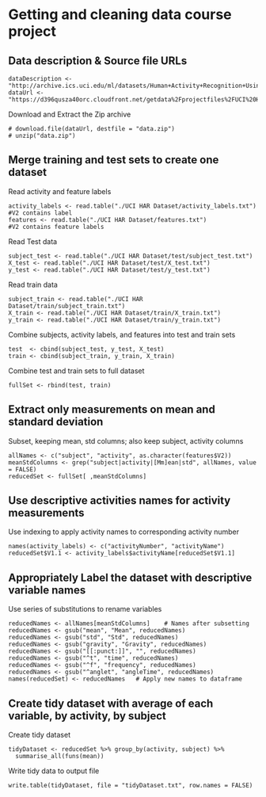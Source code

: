 # Getting and cleaning data course project

## Data description & Source file URLs

```
dataDescription <- "http://archive.ics.uci.edu/ml/datasets/Human+Activity+Recognition+Using+Smartphones"
dataUrl <- "https://d396qusza40orc.cloudfront.net/getdata%2Fprojectfiles%2FUCI%20HAR%20Dataset.zip"
```
Download and Extract the Zip archive
```
# download.file(dataUrl, destfile = "data.zip")
# unzip("data.zip")
```

## Merge training and test sets to create one dataset
Read activity and feature labels
```
activity_labels <- read.table("./UCI HAR Dataset/activity_labels.txt") #V2 contains label
features <- read.table("./UCI HAR Dataset/features.txt")               #V2 contains feature labels
```
Read Test data
```
subject_test <- read.table("./UCI HAR Dataset/test/subject_test.txt")
X_test <- read.table("./UCI HAR Dataset/test/X_test.txt")
y_test <- read.table("./UCI HAR Dataset/test/y_test.txt")
```
Read train data
```
subject_train <- read.table("./UCI HAR Dataset/train/subject_train.txt")
X_train <- read.table("./UCI HAR Dataset/train/X_train.txt")
y_train <- read.table("./UCI HAR Dataset/train/y_train.txt")
```
Combine subjects, activity labels, and features into test and train sets
```
test  <- cbind(subject_test, y_test, X_test)
train <- cbind(subject_train, y_train, X_train)
```
Combine test and train sets to full dataset
```
fullSet <- rbind(test, train)
```
## Extract only measurements on mean and standard deviation
Subset, keeping mean, std columns; also keep subject, activity columns
```
allNames <- c("subject", "activity", as.character(features$V2))
meanStdColumns <- grep("subject|activity|[Mm]ean|std", allNames, value = FALSE)
reducedSet <- fullSet[ ,meanStdColumns]
```
## Use descriptive activities names for activity measurements
Use indexing to apply activity names to corresponding activity number
```
names(activity_labels) <- c("activityNumber", "activityName")
reducedSet$V1.1 <- activity_labels$activityName[reducedSet$V1.1]
```
## Appropriately Label the dataset with descriptive variable names
Use series of substitutions to rename variables
```
reducedNames <- allNames[meanStdColumns]    # Names after subsetting
reducedNames <- gsub("mean", "Mean", reducedNames)
reducedNames <- gsub("std", "Std", reducedNames)
reducedNames <- gsub("gravity", "Gravity", reducedNames)
reducedNames <- gsub("[[:punct:]]", "", reducedNames)
reducedNames <- gsub("^t", "time", reducedNames)
reducedNames <- gsub("^f", "frequency", reducedNames)
reducedNames <- gsub("^anglet", "angleTime", reducedNames)
names(reducedSet) <- reducedNames   # Apply new names to dataframe
```
## Create tidy dataset with average of each variable, by activity, by subject
Create tidy dataset
```
tidyDataset <- reducedSet %>% group_by(activity, subject) %>% 
  summarise_all(funs(mean))
```
Write tidy data to output file
```
write.table(tidyDataset, file = "tidyDataset.txt", row.names = FALSE)
```
